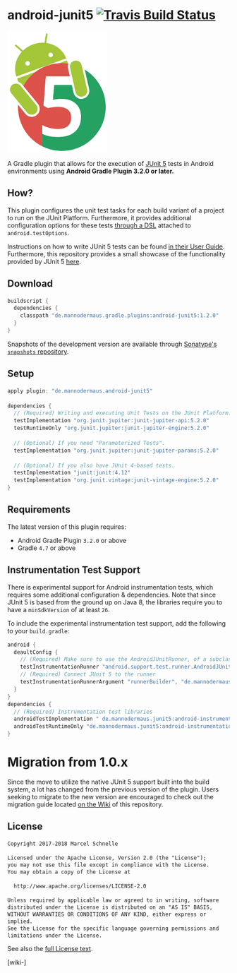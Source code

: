 # android-junit5 [![Travis Build Status](https://travis-ci.org/mannodermaus/android-junit5.svg?branch=master)][travisci]

![Logo](.images/logo.png)

A Gradle plugin that allows for the execution of [JUnit 5][junit5gh] tests in Android environments using **Android Gradle Plugin 3.2.0 or later.**

## How?

This plugin configures the unit test tasks for each build variant of a project to run on the JUnit Platform. Furthermore, it provides additional configuration options for these tests [through a DSL][wiki-dsl] attached to `android.testOptions`.

Instructions on how to write JUnit 5 tests can be found [in their User Guide][junit5ug].
Furthermore, this repository provides a small showcase of the functionality provided by JUnit 5 [here][sampletests].

## Download

```groovy
buildscript {
  dependencies {
    classpath "de.mannodermaus.gradle.plugins:android-junit5:1.2.0"
  }
}
```

Snapshots of the development version are available through [Sonatype's `snapshots` repository][sonatyperepo].

## Setup

```groovy
apply plugin: "de.mannodermaus.android-junit5"

dependencies {
  // (Required) Writing and executing Unit Tests on the JUnit Platform.
  testImplementation "org.junit.jupiter:junit-jupiter-api:5.2.0"
  testRuntimeOnly "org.junit.jupiter:junit-jupiter-engine:5.2.0"

  // (Optional) If you need "Parameterized Tests".
  testImplementation "org.junit.jupiter:junit-jupiter-params:5.2.0"

  // (Optional) If you also have JUnit 4-based tests.
  testImplementation "junit:junit:4.12"
  testImplementation "org.junit.vintage:junit-vintage-engine:5.2.0"
}
```

## Requirements

The latest version of this plugin requires:
* Android Gradle Plugin `3.2.0` or above
* Gradle `4.7` or above

## Instrumentation Test Support

There is experimental support for Android instrumentation tests, which requires some additional configuration & dependencies. Note that since JUnit 5 is based from the ground up on Java 8, the libraries require you to have a `minSdkVersion` of at least `26`.

To include the experimental instrumentation test support, add the following to your `build.gradle`:

```groovy
android {
  deaultConfig {
    // (Required) Make sure to use the AndroidJUnitRunner, of a subclass of it
    testInstrumentationRunner "android.support.test.runner.AndroidJUnitRunner"
    // (Required) Connect JUnit 5 to the runner
    testInstrumentationRunnerArgument "runnerBuilder", "de.mannodermaus.junit5.AndroidJUnit5Builder"
  }
}
dependencies {
  // (Required) Instrumentation test libraries
  androidTestImplementation " de.mannodermaus.junit5:android-instrumentation-test:0.2.2"
  androidTestRuntimeOnly "de.mannodermaus.junit5:android-instrumentation-test-runner:0.2.2"
}
```

# Migration from 1.0.x

Since the move to utilize the native JUnit 5 support built into the  build system, a lot has changed from the previous version of the plugin. Users seeking to migrate to the new version are encouraged to check out the migration guide located [on the Wiki][wiki-migration] of this repository.

## License

```
Copyright 2017-2018 Marcel Schnelle

Licensed under the Apache License, Version 2.0 (the "License");
you may not use this file except in compliance with the License.
You may obtain a copy of the License at

  http://www.apache.org/licenses/LICENSE-2.0

Unless required by applicable law or agreed to in writing, software
distributed under the License is distributed on an "AS IS" BASIS,
WITHOUT WARRANTIES OR CONDITIONS OF ANY KIND, either express or implied.
See the License for the specific language governing permissions and
limitations under the License.
```

See also the [full License text](LICENSE).

 [junit5gh]: https://github.com/junit-team/junit5
 [junit5ug]: https://junit.org/junit5/docs/current/user-guide
 [travisci]: https://travis-ci.org/mannodermaus/android-junit5
 [sonatyperepo]: https://oss.sonatype.org/content/repositories/snapshots
 [sampletests]: sample/src/test
 [wiki-dsl]: https://github.com/mannodermaus/android-junit5/wiki/Configuration-DSL
 [wiki-migration]: https://github.com/mannodermaus/android-junit5/wiki/Migrating-from-1.0.x
[wiki-]